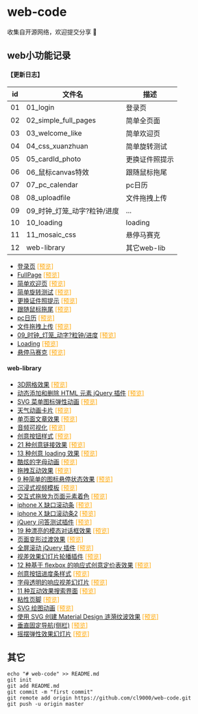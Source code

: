 # web-code

收集自开源网络，欢迎提交分享 🎉

## web小功能记录

#### 【更新日志】

| id | 文件名 | 描述 |
| --- | --- | --
| 01 | 01_login | 登录页 |
| 02 | 02_simple_full_pages | 简单全页面 |
| 03 | 03_welcome_like | 简单欢迎页 |
| 04 | 04_css_xuanzhuan | 简单旋转测试 |
| 05 | 05_cardId_photo | 更换证件照提示 |
| 06 | 06_鼠标canvas特效 | 跟随鼠标拖尾 |
| 07 | 07_pc_calendar | pc日历 |
| 08 | 08_uploadfile | 文件拖拽上传 |
| 09 | 09_时钟_灯笼_动字?粒钟/进度 | ... |
| 10 | 10_loading | loading |
| 11 | 11_mosaic_css | 悬停马赛克 |
| 12 | web-library | 其它web-lib |



* [登录页](01_login) <a style="color: orange" href="http://cl9000.gitee.io/web-code/01_login/">[预览]</a>
* [FullPage](02_simple_full_pages) <a style="color: orange" href="http://cl9000.gitee.io/web-code/02_simple_full_pages/">[预览]</a>
* [简单欢迎页](03_welcome_like) <a style="color: orange" href="http://cl9000.gitee.io/web-code/03_welcome_like/">[预览]</a>
* [简单旋转测试](04_css_xuanzhuan) <a style="color: orange" href="http://cl9000.gitee.io/web-code/04_css_xuanzhuan/">[预览]</a>
* [更换证件照提示](05_cardId_photo) <a style="color: orange" href="http://cl9000.gitee.io/web-code/05_cardId_photo/">[预览]</a>
* [跟随鼠标拖尾](06_鼠标canvas特效) <a style="color: orange" href="http://cl9000.gitee.io/web-code/06_鼠标canvas特效/">[预览]</a>
* [pc日历](07_pc_calendar) <a style="color: orange" href="http://cl9000.gitee.io/web-code/07_pc_calendar/">[预览]</a>
* [文件拖拽上传](08_uploadfile) <a style="color: orange" href="http://cl9000.gitee.io/web-code/08_uploadfile/">[预览]</a>
* [09_时钟_灯笼_动字?粒钟/进度](09_时钟_灯笼_动字?粒钟/进度) <a style="color: orange" href="http://cl9000.gitee.io/web-code/web-library/3DGridEffect/">[预览]</a>
* [Loading](10_loading) <a style="color: orange" href="http://cl9000.gitee.io/web-code/10_loading/">[预览]</a>
* [悬停马赛克](11_mosaic_css) <a style="color: orange" href="http://cl9000.gitee.io/web-code/11_mosaic_css/">[预览]</a>

#### web-library
* [3D网格效果](web-library/3DGridEffect) <a style="color: orange" href="http://cl9000.gitee.io/web-code/web-library/3DGridEffect/">[预览]</a>
* [动态添加和删除 HTML 元素 jQuery 插件](web-library/addel) <a style="color: orange" href="http://cl9000.gitee.io/web-code/web-library/addel/">[预览]</a>
* [SVG 菜单图标弹性动画](web-library/AnimatedMenuIcon) <a style="color: orange" href="http://cl9000.gitee.io/web-code/web-library/AnimatedMenuIcon/">[预览]</a>
* [天气动画卡片](web-library/AnimatedWeatherCards) <a style="color: orange" href="http://cl9000.gitee.io/web-code/web-library/AnimatedWeatherCards/">[预览]</a>
* [单页面文章效果](web-library/ArticleIntroEffects) <a style="color: orange" href="http://cl9000.gitee.io/web-code/web-library/ArticleIntroEffects/">[预览]</a>
* [音频可视化](web-library/AudioVisualizers) <a style="color: orange" href="http://cl9000.gitee.io/web-code/web-library/AudioVisualizers/">[预览]</a>
* [创意按钮样式](web-library/CreativeButtons) <a style="color: orange" href="http://cl9000.gitee.io/web-code/web-library/CreativeButtons/">[预览]</a>
* [21 种创意链接效果](web-library/CreativeLinkEffects) <a style="color: orange" href="http://cl9000.gitee.io/web-code/web-library/CreativeLinkEffects/">[预览]</a>
* [13 种创意 loading 效果](web-library/CreativeLoadingEffects) <a style="color: orange" href="http://cl9000.gitee.io/web-code/web-library/CreativeLoadingEffects/">[预览]</a>
* [酷炫的字母动画](web-library/DecorativeLetterAnimations) <a style="color: orange" href="http://cl9000.gitee.io/web-code/web-library/DecorativeLetterAnimations/">[预览]</a>
* [拖拽互动效果](web-library/DragDropInteractions) <a style="color: orange" href="http://cl9000.gitee.io/web-code/web-library/DragDropInteractions/">[预览]</a>
* [9 种简单的图标悬停状态效果](web-library/IconHoverEffects) <a style="color: orange" href="http://cl9000.gitee.io/web-code/web-library/IconHoverEffects/">[预览]</a>
* [沉浸式视频模板](web-library/immersive-video-template) <a style="color: orange" href="http://cl9000.gitee.io/web-code/web-library/immersive-video-template/">[预览]</a>
* [交互式拖放为页面元素着色](web-library/InteractiveColoringConcept) <a style="color: orange" href="http://cl9000.gitee.io/web-code/web-library/InteractiveColoringConcept/">[预览]</a>
* [iphone X 缺口滚动条](web-library/iphone-notch-scroll) <a style="color: orange" href="http://cl9000.gitee.io/web-code/web-library/iphone-notch-scroll/">[预览]</a>
* [iphone X 缺口滚动条2](web-library/iphone-notch-scroll-2) <a style="color: orange" href="http://cl9000.gitee.io/web-code/web-library/iphone-notch-scroll-2/">[预览]</a>
* [jQuery 问答测试插件](web-library/jQuery-Quiz) <a style="color: orange" href="http://cl9000.gitee.io/web-code/web-library/jQuery-Quiz/">[预览]</a>
* [19 种漂亮的模态对话框效果](web-library/ModalWindowEffects) <a style="color: orange" href="http://cl9000.gitee.io/web-code/web-library/ModalWindowEffects/">[预览]</a>
* [页面变形过渡效果](web-library/MorphingPageTransition) <a style="color: orange" href="http://cl9000.gitee.io/web-code/web-library/MorphingPageTransition/">[预览]</a>
* [全屏滚动 jQuery 插件](web-library/pagePiling.js) <a style="color: orange" href="http://cl9000.gitee.io/web-code/web-library/pagePiling.js/">[预览]</a>
* [视差效果幻灯片轮播插件](web-library/parallax-Flickity) <a style="color: orange" href="http://cl9000.gitee.io/web-code/web-library/parallax-Flickity/">[预览]</a>
* [12 种基于 flexbox 的响应式创意定价表效果](web-library/PricingTablesInspiration) <a style="color: orange" href="http://cl9000.gitee.io/web-code/PricingTablesInspiration/3DGridEffect/">[预览]</a>
* [创意按钮进度条样式](web-library/ProgressButtonStyles) <a style="color: orange" href="http://cl9000.gitee.io/web-code/web-library/ProgressButtonStyles/">[预览]</a>
* [字母透明的响应视差幻灯片](web-library/ResponsiveParallaxDrag-Slider) <a style="color: orange" href="http://cl9000.gitee.io/web-code/web-library/ResponsiveParallaxDrag-Slider/">[预览]</a>
* [11 种互动效果搜索界面](web-library/SearchUIEffects) <a style="color: orange" href="http://cl9000.gitee.io/web-code/web-library/SearchUIEffects/">[预览]</a>
* [粘性页脚](web-library/sticky-footers) <a style="color: orange" href="http://cl9000.gitee.io/web-code/web-library/sticky-footers/">[预览]</a>
* [SVG 绘图动画](web-library/SVGDrawingAnimation) <a style="color: orange" href="http://cl9000.gitee.io/web-code/web-library/SVGDrawingAnimation/">[预览]</a>
* [使用 SVG 创建 Material Design 涟漪纹波效果](web-library/svgripples) <a style="color: orange" href="http://cl9000.gitee.io/web-code/web-library/svgripples/">[预览]</a>
* [垂直固定导航(侧栏)](web-library/vertical-fixed-navigation) <a style="color: orange" href="http://cl9000.gitee.io/web-code/web-library/vertical-fixed-navigation/">[预览]</a>
* [摇摆弹性效果幻灯片](web-library/WobblySlideshowEffect) <a style="color: orange" href="http://cl9000.gitee.io/web-code/web-library/WobblySlideshowEffect/">[预览]</a>


## 其它
```
echo "# web-code" >> README.md
git init
git add README.md
git commit -m "first commit"
git remote add origin https://github.com/cl9000/web-code.git
git push -u origin master
```





